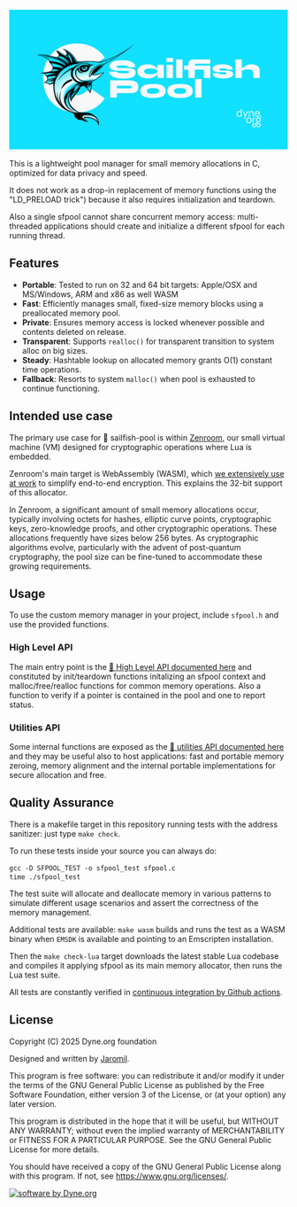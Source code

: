 <!--
SPDX-FileCopyrightText: 2025 Dyne.org foundation
SPDX-License-Identifier: GPL-3.0-or-later
-->

![](https://raw.githubusercontent.com/dyne/sailfish-pool/refs/heads/main/sailfish-pool.jpg)

This is a lightweight pool manager for small memory allocations in C,
optimized for data privacy and speed.

It does not work as a drop-in replacement of memory functions using
the "LD_PRELOAD trick") because it also requires initialization and
teardown.

Also a single sfpool cannot share concurrent memory access:
multi-threaded applications should create and initialize a different
sfpool for each running thread.

## Features

- **Portable**: Tested to run on 32 and 64 bit targets: Apple/OSX and MS/Windows, ARM and x86 as well WASM
- **Fast**: Efficiently manages small, fixed-size memory blocks using a preallocated memory pool.
- **Private**: Ensures memory access is locked whenever possible and contents deleted on release.
- **Transparent**: Supports `realloc()` for transparent transition to system alloc on big sizes.
- **Steady**: Hashtable lookup on allocated memory grants O(1) constant time operations.
- **Fallback**: Resorts to system `malloc()` when pool is exhausted to continue functioning.

## Intended use case

The primary use case for 🌊 sailfish-pool is within
[Zenroom](https://zenroo.org), our small virtual machine (VM) designed
for cryptographic operations where Lua is embedded.

Zenroom's main target is WebAssembly (WASM), which [we extensively use
at work](https://forkbomb.solutions) to simplify end-to-end
encryption. This explains the 32-bit support of this allocator.

In Zenroom, a significant amount of small memory allocations occur,
typically involving octets for hashes, elliptic curve points,
cryptographic keys, zero-knowledge proofs, and other cryptographic
operations. These allocations frequently have sizes below 256
bytes. As cryptographic algorithms evolve, particularly with the
advent of post-quantum cryptography, the pool size can be fine-tuned
to accommodate these growing requirements.

## Usage

To use the custom memory manager in your project, include `sfpool.h`
and use the provided functions.

### High Level API

The main entry point is the [🌊 High Level API documented
here](https://dyne.org/sailfish-pool/group__sfpool.html) and
constituted by init/teardown functions initalizing an sfpool context
and malloc/free/realloc functions for common memory operations. Also a
function to verify if a pointer is contained in the pool and one to
report status.

### Utilities API

Some internal functions are exposed as the [🌊 utilities API
documented here](https://dyne.org/sailfish-pool/group__sfutil.html)
and they may be useful also to host applications: fast and portable
memory zeroing, memory alignment and the internal portable
implementations for secure allocation and free.

## Quality Assurance

There is a makefile target in this repository running tests with the
address sanitizer: just type `make check`.

To run these tests inside your source you can always do:

    gcc -D SFPOOL_TEST -o sfpool_test sfpool.c
    time ./sfpool_test

The test suite will allocate and deallocate memory in various patterns
to simulate different usage scenarios and assert the correctness of
the memory management.

Additional tests are available: `make wasm` builds and runs the
test as a WASM binary when `EMSDK` is available and pointing to an
Emscripten installation.

Then the `make check-lua` target downloads the latest stable Lua
codebase and compiles it applying sfpool as its main memory allocator,
then runs the Lua test suite.

All tests are constantly verified in [continuous integration by Github
actions](https://github.com/dyne/sailfish-pool/actions).


## License

Copyright (C) 2025 Dyne.org foundation

Designed and written by [Jaromil](https://jaromil.dyne.org).

This program is free software: you can redistribute it and/or modify
it under the terms of the GNU General Public License as published by
the Free Software Foundation, either version 3 of the License, or (at
your option) any later version.

This program is distributed in the hope that it will be useful, but
WITHOUT ANY WARRANTY; without even the implied warranty of
MERCHANTABILITY or FITNESS FOR A PARTICULAR PURPOSE.  See the GNU
General Public License for more details.

You should have received a copy of the GNU General Public License
along with this program.  If not, see <https://www.gnu.org/licenses/>.

[![software by Dyne.org](https://files.dyne.org/software_by_dyne.png)](http://www.dyne.org)
